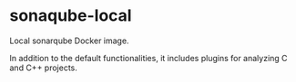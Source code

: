 # sonaqube-local

Local sonarqube Docker image.

In addition to the default functionalities, it includes plugins for analyzing C and C++ projects.

